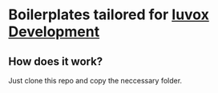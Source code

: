 # Boilerplates tailored for [Iuvox Development](https://iuvox.nl)

## How does it work?
Just clone this repo and copy the neccessary folder.
